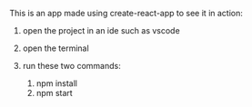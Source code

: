 This is an app made using create-react-app
to see it in action:

1) open the project in an ide such as vscode
2) open the terminal 
3) run these two commands:

    1) npm install 
    2) npm start
